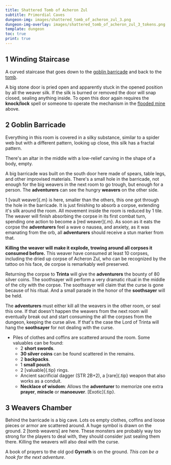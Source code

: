 ```yaml
---
title: Shattered Tomb of Acheron Zul
subtitle: Primordial Caves
dungeon-img: images/shattered_tomb_of_acheron_zul_3.png
dungeon-img-overlay: images/shattered_tomb_of_acheron_zul_3_tokens.png
template: dungeon
toc: true
print: true
---
```


## 1 Winding Staircase
A curved staircase that goes down to the [goblin barricade](#2-goblin-barricade) and back to the [tomb](./dungeon_level_2.html).

A big stone door is pried open and apparently stuck in the opened position by all the weaver silk. If the silk is burned or removed the door will snap closed, sealing anything inside. To open this door again requires the **knock/lock** spell or someone to operate the mechanism in the [flooded mine](./dungeon_level_2.html#6-flooded-mine) above.

## 2 Goblin Barricade
Everything in this room is covered in a silky substance, similar to a spider web but with a different pattern, looking up close, this silk has a fractal pattern.

There's an altar in the middle with a low-relief carving in the shape of a body, empty.

A big barricade was built on the south door here made of spears, table legs, and other improvised materials. There's a small hole in the barricade, not enough for the big weavers in the next room to go trough, but enough for a person. The **adventurers** can see the hungry **weavers** on the other side.

1 [vault weaver]{.m} is here, smaller than the others, this one got through the hole in the barricade. It is just finishing to absorb a corpse, extending it's silk around the room. All movement inside the room is reduced by 1 tile. The weaver will finish absorbing the corpse in its first combat turn, spending one action to become a [red weaver]{.m}. As soon as it eats the corpse the **adventurers** feel a wave o nausea, and anxiety, as it was emanating from the orb, all **adventurers** should receive a stun marker from that.

**Killing the weaver will make it explode, trowing around all corpses it consumed before.** This weaver have consumed at least 10 corpses, including the dried up corpse of Acheron Zul, who can be recognized by the tattoo on his face, de corpse is remarkably well preserved. 

Returning the corpse to **Trinta** will give the **adventurers** the bounty of 80 silver coins. The soothsayer will perform a very dramatic ritual in the middle of the city with the corpse. The soothsayer will claim that the curse is gone because of his ritual. And a small parade in the honor of the **soothsayer** will be held.

The **adventurers** must either kill all the weavers in the other room, or seal this one. If that doesn't happen the weavers from the next room will eventually break out and start consuming the all the corpses from the dungeon, keeping the curse alive. If that's the case the Lord of Trinta will hang the **soothsayer** for not dealing with the curse.

- Piles of clothes and coffins are scattered around the room. Some valuables can be found:
  - 2 **short swords**.
  - **30 silver coins** can be found scattered in the remains.
  - 2 **backpacks**.
  - 1 **small pouch**.
  - 2 [valuable]{.tip} rings.
  - Ancient sacrificial dagger (STR 2B+2), a [rare]{.tip} weapon that also works as a conduit.
  - **Necklace of wisdom**: Allows the **adventurer** to memorize one extra **prayer**, **miracle** or **manoeuver**. [Exotic]{.tip}.

## 3 Weavers Chamber
Behind the barricade is a big cave. Lots os empty clothes, coffins and loose pieces or armor are scattered around. A huge symbol is drawn on the ground.
2 [tomb weavers] are here. These monsters are probably way too strong for the players to deal with, they should consider just sealing them there. Killing the weavers will also deal with the curse.

A book of prayers to the old god **Gyrrath** is on the ground. *This can be a hook for the next adventure*.